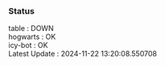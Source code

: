 ### Status


table : DOWN  
hogwarts : OK  
icy-bot : OK  
Latest Update : 2024-11-22 13:20:08.550708
